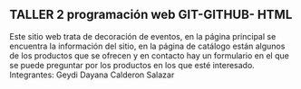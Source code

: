 ## TALLER 2 programación web GIT-GITHUB- HTML
Este sitio web trata de decoración de eventos, en la página principal se encuentra la información del sitio, en la página de catálogo están algunos de los productos que se ofrecen y en contacto hay un formulario en el que se puede preguntar por los productos en los que esté interesado. Integrantes: Geydi Dayana Calderon Salazar